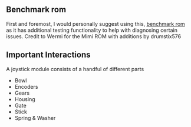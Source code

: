## Benchmark rom
  First and foremost, I would personally suggest using this,  [benchmark rom](https://github.com/Vinnie64/n64wiki/releases/tag/Release1) as it has additional testing functionality to help with diagnosing certain issues. Credit to Wermi for the Mimi ROM with additions by drumstix576

## Important Interactions
  A joystick module consists of a handful of different parts
 - Bowl
 - Encoders
 - Gears
 - Housing
 - Gate
 - Stick
 - Spring & Washer
